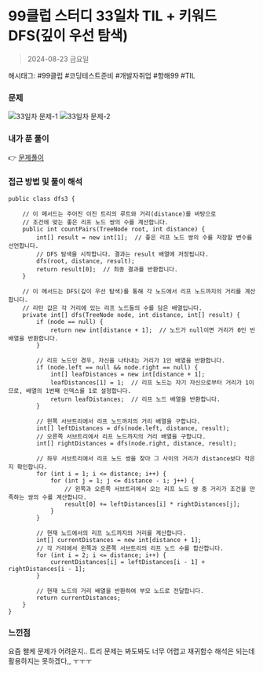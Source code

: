 # 99클럽 스터디 33일차 TIL + 키워드 DFS(깊이 우선 탐색)
> 2024-08-23 금요일

해시태그: #99클럽 #코딩테스트준비 #개발자취업 #항해99 #TIL

### 문제
![33일차 문제-1](https://github.com/user-attachments/assets/bd6119b2-0366-4fe3-ae6f-b9fbb8d976bf)
![33일차 문제-2](https://github.com/user-attachments/assets/2f8758f5-23dd-4244-b54a-d794ef3fc72e)

### 내가 푼 풀이
👉 [문제풀이](https://github.com/subbangE/codingTest-study/blob/master/src/day_33/dfs3.java)

### 접근 방법 및 풀이 해석
```
public class dfs3 {

    // 이 메서드는 주어진 이진 트리의 루트와 거리(distance)를 바탕으로
    // 조건에 맞는 좋은 리프 노드 쌍의 수를 계산합니다.
    public int countPairs(TreeNode root, int distance) {
        int[] result = new int[1];  // 좋은 리프 노드 쌍의 수를 저장할 변수를 선언합니다.
        // DFS 탐색을 시작합니다. 결과는 result 배열에 저장됩니다.
        dfs(root, distance, result);
        return result[0];  // 최종 결과를 반환합니다.
    }

    // 이 메서드는 DFS(깊이 우선 탐색)를 통해 각 노드에서 리프 노드까지의 거리를 계산합니다.
    // 리턴 값은 각 거리에 있는 리프 노드들의 수를 담은 배열입니다.
    private int[] dfs(TreeNode node, int distance, int[] result) {
        if (node == null) {
            return new int[distance + 1];  // 노드가 null이면 거리가 0인 빈 배열을 반환합니다.
        }

        // 리프 노드인 경우, 자신을 나타내는 거리가 1인 배열을 반환합니다.
        if (node.left == null && node.right == null) {
            int[] leafDistances = new int[distance + 1];
            leafDistances[1] = 1;  // 리프 노드는 자기 자신으로부터 거리가 1이므로, 배열의 1번째 인덱스를 1로 설정합니다.
            return leafDistances;  // 리프 노드 배열을 반환합니다.
        }

        // 왼쪽 서브트리에서 리프 노드까지의 거리 배열을 구합니다.
        int[] leftDistances = dfs(node.left, distance, result);
        // 오른쪽 서브트리에서 리프 노드까지의 거리 배열을 구합니다.
        int[] rightDistances = dfs(node.right, distance, result);

        // 좌우 서브트리에서 리프 노드 쌍을 찾아 그 사이의 거리가 distance보다 작은지 확인합니다.
        for (int i = 1; i <= distance; i++) {
            for (int j = 1; j <= distance - i; j++) {
                // 왼쪽과 오른쪽 서브트리에서 오는 리프 노드 쌍 중 거리가 조건을 만족하는 쌍의 수를 계산합니다.
                result[0] += leftDistances[i] * rightDistances[j];
            }
        }

        // 현재 노드에서의 리프 노드까지의 거리를 계산합니다.
        int[] currentDistances = new int[distance + 1];
        // 각 거리에서 왼쪽과 오른쪽 서브트리의 리프 노드 수를 합산합니다.
        for (int i = 2; i <= distance; i++) {
            currentDistances[i] = leftDistances[i - 1] + rightDistances[i - 1];
        }

        // 현재 노드의 거리 배열을 반환하여 부모 노드로 전달합니다.
        return currentDistances;
    }
}

```

### 느낀점
요즘 왤케 문제가 어려운지.. 트리 문제는 봐도봐도 너무 어렵고 재귀함수 해석은 되는데 활용하지는 못하겠다,, ㅜㅜㅜ
